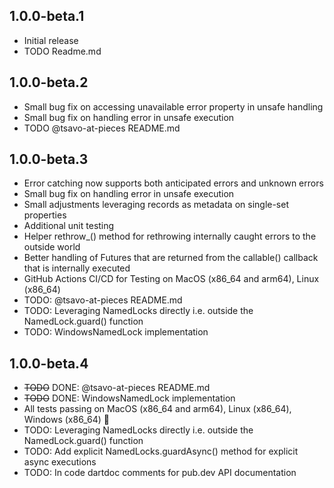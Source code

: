 ## 1.0.0-beta.1
- Initial release
- TODO Readme.md

## 1.0.0-beta.2
- Small bug fix on accessing unavailable error property in unsafe handling
- Small bug fix on handling error in unsafe execution
- TODO @tsavo-at-pieces README.md

## 1.0.0-beta.3
- Error catching now supports both anticipated errors and unknown errors
- Small bug fix on handling error in unsafe execution
- Small adjustments leveraging records as metadata on single-set properties
- Additional unit testing
- Helper rethrow_() method for rethrowing internally caught errors to the outside world 
- Better handling of Futures that are returned from the callable() callback that is internally executed
- GitHub Actions CI/CD for Testing on MacOS (x86_64 and arm64), Linux (x86_64)
- TODO: @tsavo-at-pieces README.md
- TODO: Leveraging NamedLocks directly i.e. outside the NamedLock.guard() function
- TODO: WindowsNamedLock implementation

## 1.0.0-beta.4
- ~~TODO~~ DONE: @tsavo-at-pieces README.md
- ~~TODO~~ DONE: WindowsNamedLock implementation
- All tests passing on MacOS (x86_64 and arm64), Linux (x86_64), Windows (x86_64) 🎉
- TODO: Leveraging NamedLocks directly i.e. outside the NamedLock.guard() function
- TODO: Add explicit NamedLocks.guardAsync() method for explicit async executions
- TODO: In code dartdoc comments for pub.dev API documentation